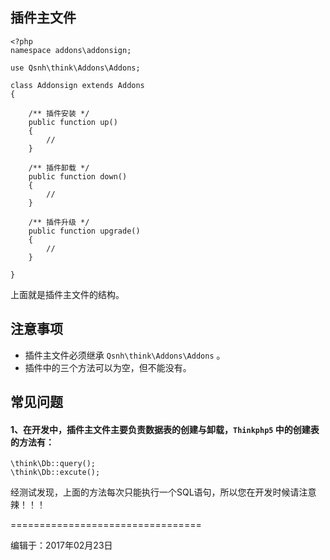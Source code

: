 ## 插件主文件

```
<?php
namespace addons\addonsign;

use Qsnh\think\Addons\Addons;

class Addonsign extends Addons
{

    /** 插件安装 */
    public function up()
    {
        //
    }

    /** 插件卸载 */
    public function down()
    {
        //
    }

    /** 插件升级 */
    public function upgrade()
    {
        //
    }

}
```

上面就是插件主文件的结构。

## 注意事项

+ 插件主文件必须继承 `Qsnh\think\Addons\Addons` 。
+ 插件中的三个方法可以为空，但不能没有。


## 常见问题

#### 1、在开发中，插件主文件主要负责数据表的创建与卸载，`Thinkphp5` 中的创建表的方法有：

```
\think\Db::query();
\think\Db::excute();
```

经测试发现，上面的方法每次只能执行一个SQL语句，所以您在开发时候请注意辣！！！

=================================

编辑于：2017年02月23日